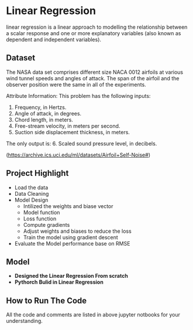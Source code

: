 # Linear Regression  
 linear regression is a linear approach to modelling the relationship between a scalar response and one or more explanatory variables (also known as dependent and independent variables).
 
## Dataset
The NASA data set comprises different size NACA 0012 airfoils at various wind tunnel speeds and angles of attack. The span of the airfoil and the observer position were the same in all of the experiments.

Attribute Information:
This problem has the following inputs:
1. Frequency, in Hertzs.
2. Angle of attack, in degrees.
3. Chord length, in meters.
4. Free-stream velocity, in meters per second.
5. Suction side displacement thickness, in meters.

The only output is:
6. Scaled sound pressure level, in decibels.

(https://archive.ics.uci.edu/ml/datasets/Airfoil+Self-Noise#)

## Project Highlight
- Load the data  
- Data Cleaning
- Model Design
  - Intilized the weights and biase vector
  - Model function
  - Loss function
  - Compute gradients
  - Adjust weights and biases to reduce the loss
  - Train the model using gradient descent
- Evaluate the Model performance base on RMSE

## Model
- **Designed the Linear Regression From scratch**
- **Pythorch Bulid in Linear Regression**


## How to Run The Code
All the code and comments are listed in above jupyter notbooks for your understanding.
